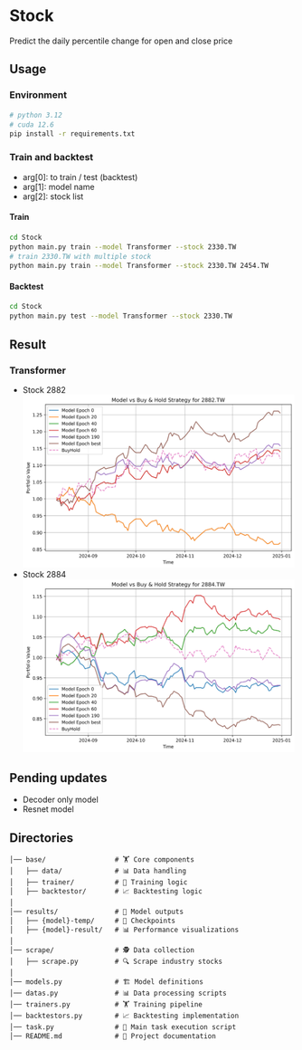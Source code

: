 # Stock
Predict the daily percentile change for open and close price


## Usage

### Environment
```bash
# python 3.12
# cuda 12.6
pip install -r requirements.txt
```
### Train and backtest
- arg[0]: to train / test (backtest)
- arg[1]: model name
- arg[2]: stock list

#### Train
```bash
cd Stock
python main.py train --model Transformer --stock 2330.TW
# train 2330.TW with multiple stock
python main.py train --model Transformer --stock 2330.TW 2454.TW
```
#### Backtest
```bash
cd Stock
python main.py test --model Transformer --stock 2330.TW  
```

## Result
### Transformer
- Stock 2882
![2882 performance](https://github.com/KJJHHH/Stock/blob/main/results/Transformer-result/2882.TW.png)
- Stock 2884
![2884 performance](https://github.com/KJJHHH/Stock/blob/main/results/Transformer-result/2884.TW.png)

## Pending updates
- Decoder only model
- Resnet model

## Directories
```project_root/
│── base/                 # 🏋️ Core components
│   ├── data/             # 📊 Data handling  
│   ├── trainer/          # 🎯 Training logic  
│   ├── backtestor/       # 📈 Backtesting logic  
│  
│── results/              # 📂 Model outputs  
│   ├── {model}-temp/     # 💾 Checkpoints  
│   ├── {model}-result/   # 📊 Performance visualizations  
│  
│── scrape/               # 🕵️ Data collection  
│   ├── scrape.py         # 🔍 Scrape industry stocks  
│  
│── models.py             # 🏗️ Model definitions  
│── datas.py              # 📊 Data processing scripts  
│── trainers.py           # 🏋️ Training pipeline  
│── backtestors.py        # 📈 Backtesting implementation  
│── task.py               # 🚀 Main task execution script  
│── README.md             # 📘 Project documentation  
```




